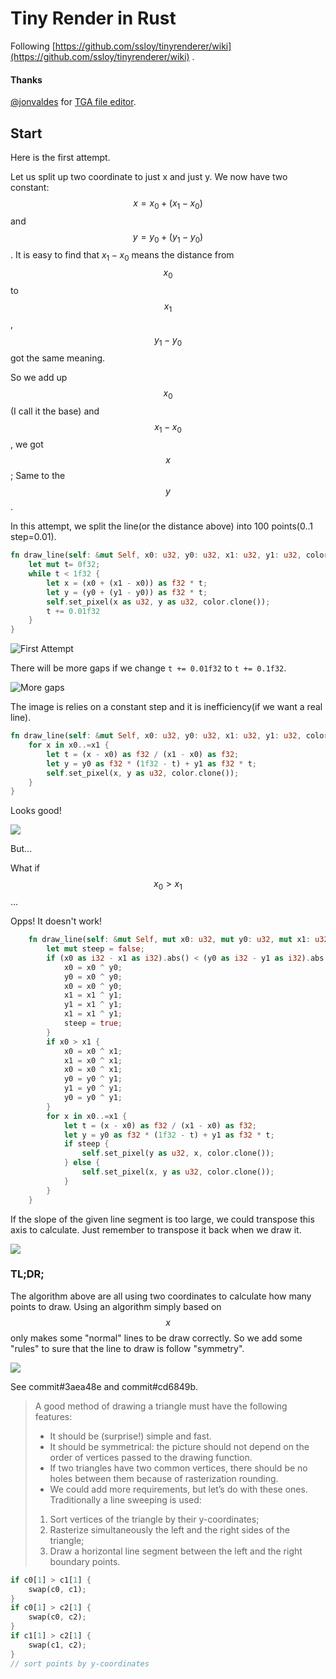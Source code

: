 # Tiny Render in Rust
Following [https://github.com/ssloy/tinyrenderer/wiki](https://github.com/ssloy/tinyrenderer/wiki) .

#### Thanks
[@jonvaldes](https://github.com/jonvaldes) for [TGA file editor](https://gist.github.com/jonvaldes/607fbc380f816d205afb).

## Start

Here is the first attempt.

Let us split up two coordinate to just x and just y. We now have two constant: $$x = x_0 + (x_1 - x_0)$$ and $$y = y_0 +(y_1 - y_0)$$. It is easy to find that $x_1 - x_0$ means the distance from $$x_0$$ to $$x_1$$, $$y_1 - y_0$$ got the same meaning.

So we add up $$x_0$$(I call it the base) and $$x_1 - x_0$$, we got $$x$$; Same to the $$y$$.

In this attempt, we split the line(or the distance above) into 100 points(0..1 step=0.01).

```rust
fn draw_line(self: &mut Self, x0: u32, y0: u32, x1: u32, y1: u32, color: Color) {
    let mut t= 0f32;
    while t < 1f32 {
        let x = (x0 + (x1 - x0)) as f32 * t;
        let y = (y0 + (y1 - y0)) as f32 * t;
        self.set_pixel(x as u32, y as u32, color.clone());
        t += 0.01f32
    }
}
```

![First Attempt](https://cdn.jsdelivr.net/gh/DarcJC/pictures-host/imgs/20210216175055.png)

There will be more gaps if we change `t += 0.01f32` to `t += 0.1f32`.

![More gaps](https://cdn.jsdelivr.net/gh/DarcJC/pictures-host/imgs/20210216182630.png)

The image is relies on a constant step and it is inefficiency(if we want a real line).

```rust
fn draw_line(self: &mut Self, x0: u32, y0: u32, x1: u32, y1: u32, color: Color) {
    for x in x0..=x1 {
        let t = (x - x0) as f32 / (x1 - x0) as f32;
        let y = y0 as f32 * (1f32 - t) + y1 as f32 * t;
        self.set_pixel(x, y as u32, color.clone());
    }
}
```

Looks good!

![](https://cdn.jsdelivr.net/gh/DarcJC/pictures-host/imgs/20210216184807.png)

But…

What if $$x_0 > x_1$$…

Opps! It doesn't work!

```rust
    fn draw_line(self: &mut Self, mut x0: u32, mut y0: u32, mut x1: u32, mut y1: u32, color: Color) {
        let mut steep = false;
        if (x0 as i32 - x1 as i32).abs() < (y0 as i32 - y1 as i32).abs() {
            x0 = x0 ^ y0;
            y0 = x0 ^ y0;
            x0 = x0 ^ y0;
            x1 = x1 ^ y1;
            y1 = x1 ^ y1;
            x1 = x1 ^ y1;
            steep = true;
        }
        if x0 > x1 {
            x0 = x0 ^ x1;
            x1 = x0 ^ x1;
            x0 = x0 ^ x1;
            y0 = y0 ^ y1;
            y1 = y0 ^ y1;
            y0 = y0 ^ y1;
        }
        for x in x0..=x1 {
            let t = (x - x0) as f32 / (x1 - x0) as f32;
            let y = y0 as f32 * (1f32 - t) + y1 as f32 * t;
            if steep {
                self.set_pixel(y as u32, x, color.clone());
            } else {
                self.set_pixel(x, y as u32, color.clone());
            }
        }
    }
```

If the slope of the given line segment is too large, we could transpose this axis to calculate. Just remember to transpose it back when we draw it.

![](https://cdn.jsdelivr.net/gh/DarcJC/pictures-host/imgs/20210216200636.png)

### TL;DR;

The algorithm above are all using two coordinates to calculate how many points to draw. Using an algorithm simply based on $$x$$ only makes some "normal" lines to be draw correctly. So we add some "rules" to sure that the line to draw is follow "symmetry".

![](https://cdn.jsdelivr.net/gh/DarcJC/pictures-host/imgs/20210219160336.png)

See commit#3aea48e and commit#cd6849b.

>A good method of drawing a triangle must have the following features:
>
>- It should be (surprise!) simple and fast.
>- It should be symmetrical: the picture should not depend on the order of vertices passed to the drawing function.
>- If two triangles have two common vertices, there should be no holes between them because of rasterization rounding.
>- We could add more requirements, but let’s do with these ones. Traditionally a line sweeping is used:
>
>1. Sort vertices of the triangle by their y-coordinates;
>2. Rasterize simultaneously the left and the right sides of the triangle;
>3. Draw a horizontal line segment between the left and the right boundary points.

```rust
if c0[1] > c1[1] {
    swap(c0, c1);
}
if c0[1] > c2[1] {
    swap(c0, c2);
}
if c1[1] > c2[1] {
    swap(c1, c2);
}
// sort points by y-coordinates
```

